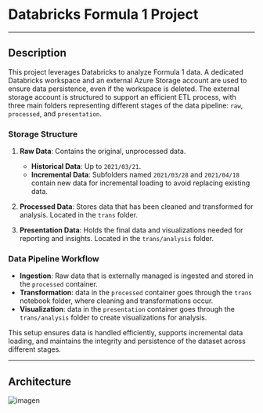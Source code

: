 # Databricks Formula 1 Project
---
## Description

This project leverages Databricks to analyze Formula 1 data. A dedicated Databricks workspace and an external Azure Storage account are used to ensure data persistence, even if the workspace is deleted. The external storage account is structured to support an efficient ETL process, with three main folders representing different stages of the data pipeline: `raw`, `processed`, and `presentation`.

### Storage Structure

1. **Raw Data**: Contains the original, unprocessed data.
   - **Historical Data**: Up to `2021/03/21`.
   - **Incremental Data**: Subfolders named `2021/03/28` and `2021/04/18` contain new data for incremental loading to avoid replacing existing data.

2. **Processed Data**: Stores data that has been cleaned and transformed for analysis. Located in the `trans` folder.

3. **Presentation Data**: Holds the final data and visualizations needed for reporting and insights. Located in the `trans/analysis` folder.

### Data Pipeline Workflow

- **Ingestion**: Raw data that is externally managed is ingested and stored in the `processed` container.
- **Transformation**: data in the `processed` container goes through the `trans` notebook folder, where cleaning and transformations occur.
- **Visualization**: data in the `presentation` container goes through the `trans/analysis` folder to create visualizations for analysis.

This setup ensures data is handled efficiently, supports incremental data loading, and maintains the integrity and persistence of the dataset across different stages.

---

## Architecture
![imagen](https://github.com/user-attachments/assets/d1603f0f-8edf-4994-b7c4-3ba6dfb7384c)
